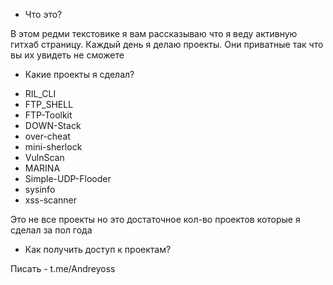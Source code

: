 * Что это?

В этом редми текстовике я вам рассказываю что я веду активную гитхаб страницу. Каждый день я делаю проекты. Они приватные так что вы их увидеть не сможете

* Какие проекты я сделал?

+ RIL_CLI
+ FTP_SHELL
+ FTP-Toolkit
+ DOWN-Stack
+ over-cheat
+ mini-sherlock
+ VulnScan
+ MARINA
+ Simple-UDP-Flooder
+ sysinfo
+ xss-scanner

Это не все проекты но это достаточное кол-во проектов которые я сделал за пол года

* Как получить доступ к проектам?

Писать - t.me/Andreyoss
